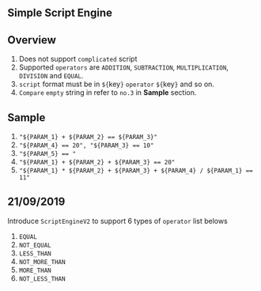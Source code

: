 Simple Script Engine
-

Overview
-- 
1. Does not support `complicated` script
2. Supported `operators` are `ADDITION`, `SUBTRACTION`, `MULTIPLICATION`, `DIVISION` and `EQUAL`.
3. `script` format must be in `${`key`}` `operator` `${`key`}` and so on.
4. `Compare` `empty` string in refer to `no.3` in **Sample** section.

Sample
--
1. `"${PARAM_1} + ${PARAM_2} == ${PARAM_3}"`
2. `"${PARAM_4} == 20", "${PARAM_3} == 10"`
3. `"${PARAM_5} == "`
4. `"${PARAM_1} + ${PARAM_2} + ${PARAM_3} == 20"`
5. `"${PARAM_1} * ${PARAM_2} + ${PARAM_3} + ${PARAM_4} / ${PARAM_1} == 11"`

21/09/2019
--
Introduce `ScriptEngineV2` to support 6 types of `operator` list belows
1. `EQUAL`
2. `NOT_EQUAL`
3. `LESS_THAN`
4. `NOT_MORE_THAN`
5. `MORE_THAN`
6. `NOT_LESS_THAN`
